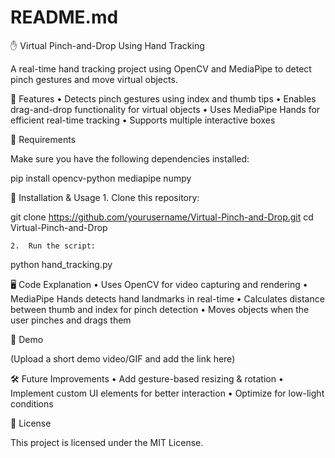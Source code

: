 # README.md
✋ Virtual Pinch-and-Drop Using Hand Tracking

A real-time hand tracking project using OpenCV and MediaPipe to detect pinch gestures and move virtual objects.

🚀 Features
	•	Detects pinch gestures using index and thumb tips
	•	Enables drag-and-drop functionality for virtual objects
	•	Uses MediaPipe Hands for efficient real-time tracking
	•	Supports multiple interactive boxes

📌 Requirements

Make sure you have the following dependencies installed:

pip install opencv-python mediapipe numpy

🔧 Installation & Usage
	1.	Clone this repository:

git clone https://github.com/yourusername/Virtual-Pinch-and-Drop.git
cd Virtual-Pinch-and-Drop


	2.	Run the script:

python hand_tracking.py

🖥️ Code Explanation
	•	Uses OpenCV for video capturing and rendering
	•	MediaPipe Hands detects hand landmarks in real-time
	•	Calculates distance between thumb and index for pinch detection
	•	Moves objects when the user pinches and drags them

🎥 Demo

(Upload a short demo video/GIF and add the link here)

🛠️ Future Improvements
	•	Add gesture-based resizing & rotation
	•	Implement custom UI elements for better interaction
	•	Optimize for low-light conditions

📜 License

This project is licensed under the MIT License.
